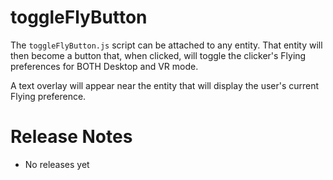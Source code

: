 # toggleFlyButton
The `toggleFlyButton.js` script can be attached to any entity. That entity will then become a button that, when clicked, will toggle the clicker's Flying preferences for BOTH Desktop and VR mode.

A text overlay will appear near the entity that will display the user's current Flying preference.

# Release Notes
- No releases yet